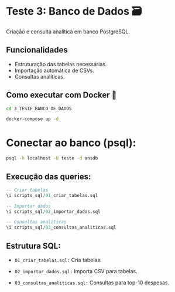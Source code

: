 # Teste 3: Banco de Dados 🗃️

Criação e consulta analítica em banco PostgreSQL.

## Funcionalidades

- Estruturação das tabelas necessárias.
- Importação automática de CSVs.
- Consultas analíticas.

## Como executar com Docker 🐳

```bash
cd 3_TESTE_BANCO_DE_DADOS
```

```bash
docker-compose up -d
```

# Conectar ao banco (psql):

```bash
psql -h localhost -U teste -d ansdb
```

## Execução das queries:
```sql
-- Criar tabelas
\i scripts_sql/01_criar_tabelas.sql

-- Importar dados
\i scripts_sql/02_importar_dados.sql

-- Consultas analíticas
\i scripts_sql/03_consultas_analiticas.sql

```

## Estrutura SQL:

- `01_criar_tabelas.sql:` Cria tabelas.

- `02_importar_dados.sql:` Importa CSV para tabelas.

- `03_consultas_analiticas.sql:` Consultas para top-10 despesas.
